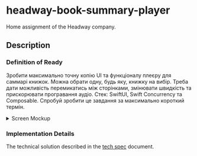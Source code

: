 # headway-book-summary-player

Home assignment of the Headway company.

## Description

### Definition of Ready

Зробити максимально точну копію UI та функціоналу плеєру для саммарі книжок. Можна обрати одну, будь яку, книжку на вибір. Треба дати можливість перемикатись між сторінками, змінювати швидкість та прискорювати програвання аудіо. Стек: SwiftUI, Swift Concurrency та Composable. Спробуй зробити це завдання за максимально короткий термін.

<details>
<summary>Screen Mockup</summary>

![Image](Documentation/photo_2022-12-21%2013.10.07.jpeg)

</details>

### Implementation Details

The technical solution described in the [tech spec](Documentation/BookSummaryPlayerTechSpec.md) document.
